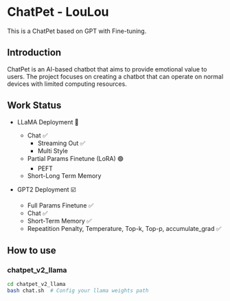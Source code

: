 # ChatPet - LouLou
This is a ChatPet based on GPT with Fine-tuning. 

## Introduction
ChatPet is an AI-based chatbot that aims to provide emotional value to users. The project focuses on creating a chatbot that can operate on normal devices with limited computing resources.

## Work Status
- LLaMA Deployment 🔲
  - Chat :white_check_mark:
    - Streaming Out :white_check_mark:
    - Multi Style 
  - Partial Params Finetune (LoRA) 🟢
    - PEFT
  - Short-Long Term Memory

- GPT2 Deployment ☑️
  - Full Params Finetune    :white_check_mark: 
  - Chat    :white_check_mark: 
  - Short-Term Memory :white_check_mark: 
  - Repeatition Penalty, Temperature, Top-k, Top-p, accumulate_grad    :white_check_mark: 


## How to use
### chatpet_v2_llama
```bash
cd chatpet_v2_llama
bash chat.sh  # Config your llama weights path
```
